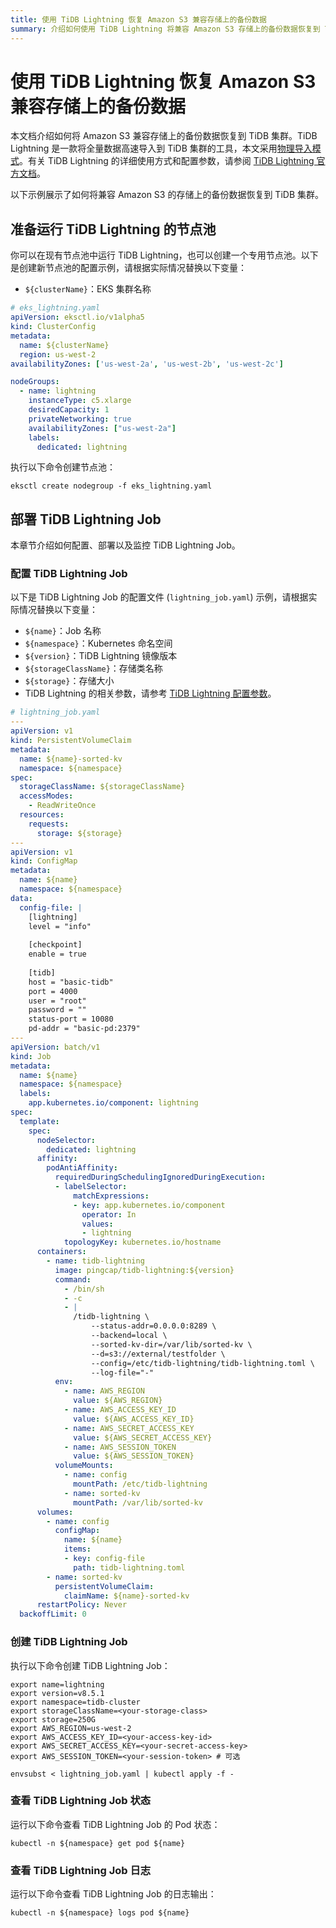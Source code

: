 ```yaml
---
title: 使用 TiDB Lightning 恢复 Amazon S3 兼容存储上的备份数据
summary: 介绍如何使用 TiDB Lightning 将兼容 Amazon S3 存储上的备份数据恢复到 TiDB 集群。
---
```


# 使用 TiDB Lightning 恢复 Amazon S3 兼容存储上的备份数据

本文档介绍如何将 Amazon S3 兼容存储上的备份数据恢复到 TiDB 集群。TiDB Lightning 是一款将全量数据高速导入到 TiDB 集群的工具，本文采用[物理导入模式](https://docs.pingcap.com/zh/tidb/stable/tidb-lightning-physical-import-mode/)。有关 TiDB Lightning 的详细使用方式和配置参数，请参阅 [TiDB Lightning 官方文档](https://docs.pingcap.com/zh/tidb/stable/tidb-lightning-overview/)。

以下示例展示了如何将兼容 Amazon S3 的存储上的备份数据恢复到 TiDB 集群。

## 准备运行 TiDB Lightning 的节点池

你可以在现有节点池中运行 TiDB Lightning，也可以创建一个专用节点池。以下是创建新节点池的配置示例，请根据实际情况替换以下变量：

- `${clusterName}`：EKS 集群名称

```yaml
# eks_lightning.yaml
apiVersion: eksctl.io/v1alpha5
kind: ClusterConfig
metadata:
  name: ${clusterName}
  region: us-west-2
availabilityZones: ['us-west-2a', 'us-west-2b', 'us-west-2c']

nodeGroups:
  - name: lightning
    instanceType: c5.xlarge
    desiredCapacity: 1
    privateNetworking: true
    availabilityZones: ["us-west-2a"]
    labels:
      dedicated: lightning
```

执行以下命令创建节点池：

```shell
eksctl create nodegroup -f eks_lightning.yaml
```

## 部署 TiDB Lightning Job

本章节介绍如何配置、部署以及监控 TiDB Lightning Job。

### 配置 TiDB Lightning Job

以下是 TiDB Lightning Job 的配置文件 (`lightning_job.yaml`) 示例，请根据实际情况替换以下变量：

- `${name}`：Job 名称
- `${namespace}`：Kubernetes 命名空间
- `${version}`：TiDB Lightning 镜像版本
- `${storageClassName}`：存储类名称
- `${storage}`：存储大小
- TiDB Lightning 的相关参数，请参考 [TiDB Lightning 配置参数](https://docs.pingcap.com/zh/tidb/stable/tidb-lightning-configuration/)。

```yaml
# lightning_job.yaml
---
apiVersion: v1
kind: PersistentVolumeClaim
metadata:
  name: ${name}-sorted-kv
  namespace: ${namespace}
spec:
  storageClassName: ${storageClassName}
  accessModes:
    - ReadWriteOnce
  resources:
    requests:
      storage: ${storage}
---
apiVersion: v1
kind: ConfigMap
metadata:
  name: ${name}
  namespace: ${namespace}
data:
  config-file: |
    [lightning]
    level = "info"
    
    [checkpoint]
    enable = true
  
    [tidb]
    host = "basic-tidb"
    port = 4000
    user = "root"
    password = ""
    status-port = 10080
    pd-addr = "basic-pd:2379"
---
apiVersion: batch/v1
kind: Job
metadata:
  name: ${name}
  namespace: ${namespace}
  labels:
    app.kubernetes.io/component: lightning
spec:
  template:
    spec:
      nodeSelector:
        dedicated: lightning
      affinity:
        podAntiAffinity:
          requiredDuringSchedulingIgnoredDuringExecution:
          - labelSelector:
              matchExpressions:
              - key: app.kubernetes.io/component
                operator: In
                values:
                - lightning
            topologyKey: kubernetes.io/hostname
      containers:
        - name: tidb-lightning
          image: pingcap/tidb-lightning:${version}
          command:
            - /bin/sh
            - -c
            - |
              /tidb-lightning \
                  --status-addr=0.0.0.0:8289 \
                  --backend=local \
                  --sorted-kv-dir=/var/lib/sorted-kv \
                  --d=s3://external/testfolder \
                  --config=/etc/tidb-lightning/tidb-lightning.toml \
                  --log-file="-"
          env:
            - name: AWS_REGION
              value: ${AWS_REGION}
            - name: AWS_ACCESS_KEY_ID
              value: ${AWS_ACCESS_KEY_ID}
            - name: AWS_SECRET_ACCESS_KEY
              value: ${AWS_SECRET_ACCESS_KEY}
            - name: AWS_SESSION_TOKEN
              value: ${AWS_SESSION_TOKEN}
          volumeMounts:
            - name: config
              mountPath: /etc/tidb-lightning
            - name: sorted-kv
              mountPath: /var/lib/sorted-kv
      volumes:
        - name: config
          configMap:
            name: ${name}
            items:
            - key: config-file
              path: tidb-lightning.toml
        - name: sorted-kv
          persistentVolumeClaim:
            claimName: ${name}-sorted-kv
      restartPolicy: Never
  backoffLimit: 0
```

### 创建 TiDB Lightning Job

执行以下命令创建 TiDB Lightning Job：

```shell
export name=lightning
export version=v8.5.1
export namespace=tidb-cluster
export storageClassName=<your-storage-class>
export storage=250G
export AWS_REGION=us-west-2
export AWS_ACCESS_KEY_ID=<your-access-key-id>
export AWS_SECRET_ACCESS_KEY=<your-secret-access-key>
export AWS_SESSION_TOKEN=<your-session-token> # 可选

envsubst < lightning_job.yaml | kubectl apply -f -
```

### 查看 TiDB Lightning Job 状态

运行以下命令查看 TiDB Lightning Job 的 Pod 状态：

```shell
kubectl -n ${namespace} get pod ${name}
```

### 查看 TiDB Lightning Job 日志

运行以下命令查看 TiDB Lightning Job 的日志输出：

```shell
kubectl -n ${namespace} logs pod ${name}
```
